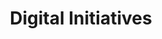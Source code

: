 ---
layout: dau
title: Digital Initiatives
sections:
  hero:
    text: Software & Digital Initiatives at Phoenix Spark
    header:
    color:
      light: '000'
      dark: '111'
  splitColumns:
    - header: Galvanize Software Development Immersive (SDI)
      descriptor: >
        Phoenix Spark and Galvanize have partnered to give Travis Airmen the opportunity to learn software development skills in a 12-week immersive program. The program is designed to give students the skills and experience to be successful in the software development industry. Students will learn the fundamentals of software development, including HTML, CSS, JavaScript, Postgres, and React. Students will also learn how to work in a team environment, how to communicate effectively, and how to present their work to an audience. The program will culminate in a final project that will be presented to the wider USAF and United States Space Force (USSF) Travis communities.
      image: /digital/images/digital-airmen-commit.png
      textOrientation: left
    - header: In-House Software Development Courses
      descriptor: >
        <b>This Digital Initiative is currently under construction.</b><br>
        <br>
        Phoenix Spark is working with the 60th Air Mobility Wing to create a software development course that will teach Airmen the fundamentals of software development.  The course will be taught by Airmen who have already completed the Galvanize Software Development Immersive program, or who already have real-world experience with a given programming language.  The languages taught will start out with basic JavaScript, React, HTML, and CSS, possibly expanding to cover other languages as personnel, time, and opportunity permit.  The course will be taught in a classroom setting and will be open to all Airmen on Travis AFB.
      image: 
      textOrientation: right
    - header: Platinum Grid
      descriptor: >
        Platinum Grid <i>(formerly 'SmartSheets')</i> is a program designed to track inventory or equipment.  Originally designed in Microsoft Access, Platinum Grid was redeveloped in JavaScript, CSS, and Postgres during SDI #10 as a capstone project.  The program is currently being optioned by the USSF/Space Camp and USAF HAF/A4 to track satellite and aircraft part Tail Number Bin (TNB) information, respectively.  While not yet deployed for wider use, Platinum Grid's ability to generate QR-codes from entered data to better enable part and equipment tracking has the potential to transform the supply system and, once those parts are  installed on an aircraft, replaced.
      image: /digital/images/PLATINUM-GRID-GIF.gif
      textOrientation: left
    - header: Microsoft PowerApps Development
      descriptor: >
        <b>This Digital Initiative is currently under construction.</b><br>
        <br>
        Microsoft PowerApps enables in-house, bespoke solutions for work center issues that can be resolved through digital means.  Whether this is the sharing of documents between sections, to creating a Petrol, Oil, and Lubrication (POL) dashboard to ensure aircraft receive fuel in a timely manner, to establishing a centrally available shift turnover log, PowerApps can be used to solve a wide variety of problems.  Phoenix Spark is developing a PowerApps training course to better leverage this tool set to make life easier at Travis AFB. 
      image: /digital/images/PWRAPP-POL.gif
      textOrientation: right
  splitColumnsFinal:
    header: Modernize your Software & Digital Talent
    descriptor: >
      Help us to create an environment within the US military and government at large where any service member or government civilian can become educated and enabled to contribute to the software that runs their lives & the lives of the people they represent, whether through code, product ownership, design, or elsewhere, in a manner that brings programmatic decision authority to the people who are closest to the mission.
    textOrientation: center
    # image: /arvr/images/arvr.png
  faq:
    header: Frequently Asked Questions (FAQs)
    tabs:
      - question: If I don't have any coding experience can I still partake in the Digital Initiatives?
        answer: >
          Yes!  Your experience, or inexperience, in coding is not a barrier to entry.  We will teach you the fundamentals of coding, and you will have the opportunity to learn from your peers and instructors.  We will also provide you with the opportunity to learn from the best in the industry, and to network with them.
        # Link to confluence, add in primary POCs for travis & other bases, if that doesn't work, try a new SBIR (see FAQ below) 
      - question: Where can I go to learn more about coding before taking the Phoenix Spark aptitude assessment?
        answer: >
          Checkout <a target="_blank" href=https://www.freecodecamp.org/news/tag/coding-bootcamps/>Free Code Camp</a> to begin your journey.  Alternatively, search for "free coding courses" and take whichever program strikes your fancy!
  cta:
    - header: Are you interested in learning to program, or do you have prior experience?  
      button1Text: Reach out and join
      button1Url:  /digital-survey/
      isInternal: 'yes'
    # - header: Get started today!
    #   code: <span class="hs-cta-wrapper" id="hs-cta-wrapper-c2797bbc-1361-4e12-8741-8e38c931ecdd"><span class="hs-cta-node hs-cta-c2797bbc-1361-4e12-8741-8e38c931ecdd" id="hs-cta-c2797bbc-1361-4e12-8741-8e38c931ecdd"><!--[if lte IE 8]><div id="hs-cta-ie-element"></div><![endif]--><a href="https://cta-redirect.hubspot.com/cta/redirect/19681065/c2797bbc-1361-4e12-8741-8e38c931ecdd"  target="_blank" ><img class="hs-cta-img" id="hs-cta-img-c2797bbc-1361-4e12-8741-8e38c931ecdd" style="border-width:0px;" src="https://no-cache.hubspot.com/cta/default/19681065/c2797bbc-1361-4e12-8741-8e38c931ecdd.png"  alt="Join our Ecosystem"/></a></span><script charset="utf-8" src="https://js.hscta.net/cta/current.js"></script><script type="text/javascript"> hbspt.cta.load(19681065, 'c2797bbc-1361-4e12-8741-8e38c931ecdd', {"region":"na1"}); </script></span>
    # - header: Ready to get started?
    #   descriptor: Reach out and join the team
    #   manual:
    #     - code: <span class="hs-cta-wrapper" id="hs-cta-wrapper-6cd54bf0-2511-40d5-8923-671b7f5fa9cc"><span class="hs-cta-node hs-cta-6cd54bf0-2511-40d5-8923-671b7f5fa9cc" id="hs-cta-6cd54bf0-2511-40d5-8923-671b7f5fa9cc"><!--[if lte IE 8]><div id="hs-cta-ie-element"></div><![endif]--><a href="https://cta-redirect.hubspot.com/cta/redirect/19681065/6cd54bf0-2511-40d5-8923-671b7f5fa9cc"  target="_blank" ><img class="hs-cta-img" id="hs-cta-img-6cd54bf0-2511-40d5-8923-671b7f5fa9cc" style="border-width:0px;" src="https://no-cache.hubspot.com/cta/default/19681065/6cd54bf0-2511-40d5-8923-671b7f5fa9cc.png"  alt="Learn About Tron"/></a></span><script charset="utf-8" src="https://js.hscta.net/cta/current.js"></script><script type="text/javascript"> hbspt.cta.load(19681065, '6cd54bf0-2511-40d5-8923-671b7f5fa9cc', {"region":"na1"}); </script></span>
        # - code: <span class="hs-cta-wrapper" id="hs-cta-wrapper-c2797bbc-1361-4e12-8741-8e38c931ecdd"><span class="hs-cta-node hs-cta-c2797bbc-1361-4e12-8741-8e38c931ecdd" id="hs-cta-c2797bbc-1361-4e12-8741-8e38c931ecdd"><!--[if lte IE 8]><div id="hs-cta-ie-element"></div><![endif]--><a href="https://cta-redirect.hubspot.com/cta/redirect/19681065/c2797bbc-1361-4e12-8741-8e38c931ecdd"  target="_blank" ><img class="hs-cta-img" id="hs-cta-img-c2797bbc-1361-4e12-8741-8e38c931ecdd" style="border-width:0px;" src="https://no-cache.hubspot.com/cta/default/19681065/c2797bbc-1361-4e12-8741-8e38c931ecdd.png"  alt="Join our Ecosystem"/></a></span><script charset="utf-8" src="https://js.hscta.net/cta/current.js"></script><script type="text/javascript"> hbspt.cta.load(19681065, 'c2797bbc-1361-4e12-8741-8e38c931ecdd', {"region":"na1"}); </script></span>
      # buttons:
      #   - text: Are you interested in learning to program, or do you have prior experience?  Click this button.
      #     url:  /digital-survey/
      #     isInternal: 'yes'
      #   - text: Join our ecosystem
      #     url: /apply/
      #     isInternal: 'yes'
    # - header: Ready to get started?
    #   descriptor: Reach out and join the team
    #   manual:
    #     - code: <span class="hs-cta-wrapper" id="hs-cta-wrapper-6cd54bf0-2511-40d5-8923-671b7f5fa9cc"><span class="hs-cta-node hs-cta-6cd54bf0-2511-40d5-8923-671b7f5fa9cc" id="hs-cta-6cd54bf0-2511-40d5-8923-671b7f5fa9cc"><!--[if lte IE 8]><div id="hs-cta-ie-element"></div><![endif]--><a href="https://cta-redirect.hubspot.com/cta/redirect/19681065/6cd54bf0-2511-40d5-8923-671b7f5fa9cc"  target="_blank" ><img class="hs-cta-img" id="hs-cta-img-6cd54bf0-2511-40d5-8923-671b7f5fa9cc" style="border-width:0px;" src="https://no-cache.hubspot.com/cta/default/19681065/6cd54bf0-2511-40d5-8923-671b7f5fa9cc.png"  alt="Learn About Tron"/></a></span><script charset="utf-8" src="https://js.hscta.net/cta/current.js"></script><script type="text/javascript"> hbspt.cta.load(19681065, '6cd54bf0-2511-40d5-8923-671b7f5fa9cc', {"region":"na1"}); </script></span>
        # - code: <span class="hs-cta-wrapper" id="hs-cta-wrapper-c2797bbc-1361-4e12-8741-8e38c931ecdd"><span class="hs-cta-node hs-cta-c2797bbc-1361-4e12-8741-8e38c931ecdd" id="hs-cta-c2797bbc-1361-4e12-8741-8e38c931ecdd"><!--[if lte IE 8]><div id="hs-cta-ie-element"></div><![endif]--><a href="https://cta-redirect.hubspot.com/cta/redirect/19681065/c2797bbc-1361-4e12-8741-8e38c931ecdd"  target="_blank" ><img class="hs-cta-img" id="hs-cta-img-c2797bbc-1361-4e12-8741-8e38c931ecdd" style="border-width:0px;" src="https://no-cache.hubspot.com/cta/default/19681065/c2797bbc-1361-4e12-8741-8e38c931ecdd.png"  alt="Join our Ecosystem"/></a></span><script charset="utf-8" src="https://js.hscta.net/cta/current.js"></script><script type="text/javascript"> hbspt.cta.load(19681065, 'c2797bbc-1361-4e12-8741-8e38c931ecdd', {"region":"na1"}); </script></span>
      # buttons:
      #   - text: Join our Ecosystem
      #     url:  /digital-survey/
      #     isInternal: 'yes'
      #   - text: Join our ecosystem
      #     url: /apply/
      #     isInternal: 'yes'
  # features:
  #   - header: Learn what Puckboard can do for you
  #     cards:
  #      - image: /arvr/images/requests.svg
  #        header: Event Volunteering
  #        descriptor: Easily request open positions on flights, sims, or ground events from your personal device, anywhere in the world...without needing a lengthy text chain to your schedulers.
  #      - video: https://player.vimeo.com/video/519703716?title=0&amp;byline=0&amp;portrait=0&amp;badge=0&amp;autopause=0&amp;player_id=0&amp;app_id=58479
  #        header: Conflict Resolution
  #        descriptor: Quickly identify and resolve conflicts, even when crewmembers are scheduled separately by two different organizations.
  #      - image: /arvr/images/checkfilled.svg
  #        header: Crew Availability
  #        descriptor: View available crewmembers before accidentally scheduling someone for two flights at the same time.
  #        image-alt: Platform One Ecosystem
  #   - header: What's new in Puckboard?
  #     descriptor: The latest releases.
  #     cards:
  #      - header: Mobile Improvements
  #        descriptor: Access your schedule from any device with internet connection, make requests, and approve them all on your phone. 
  #      - header: Multi-week View
  #        descriptor: View your schedule across multiple weeks with the click of a button, with easy filters available to view by personnel or event type.
  #      - header: Performance Improvements & Bug Fixes
  #        descriptor: Improvements to loading time and bug fixes for multiple features. 
  #      - header: Restructured Permission Set
  #        descriptor: Added functionality for Squadron POCs and Organizational Admins, with greater flexibility to scale fast and securely.
  #      - header: Delete / Cancel Requests
  #        descriptor: Delete or cancel requests after review, improving communications within your squadron. 
  #      - header: Puckboard Logging Beta
  #        descriptor: Puckboard Logging Beta Program, contact us to get involved!
---